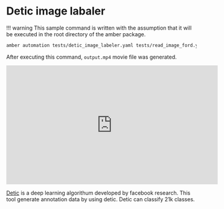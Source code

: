 # Detic image labaler

!!! warning
    This sample command is written with the assumption that it will be executed in the root directory of the amber package.

```bash
amber automation tests/detic_image_labeler.yaml tests/read_image_ford.yaml tests/rosbag/ford/ford.mcap
```

After executing this command, `output.mp4` movie file was generated.

<iframe width="560" height="315" src="https://www.youtube.com/embed/OPR3ZVzRXCM" title="YouTube video player" frameborder="0" allow="accelerometer; autoplay; clipboard-write; encrypted-media; gyroscope; picture-in-picture; web-share" allowfullscreen></iframe>

[Detic](https://github.com/facebookresearch/Detic) is a deep learning algorithum developed by facebook research.
This tool generate annotation data by using detic.
Detic can classify 21k classes.
